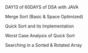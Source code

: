 DAY13 of 60DAYS of DSA with JAVA 

Merge Sort (Basic & Space Optimized)

Quick Sort and its Implementation

Worst Case Analysis of Quick Sort

Searching in a Sorted & Rotated Array
